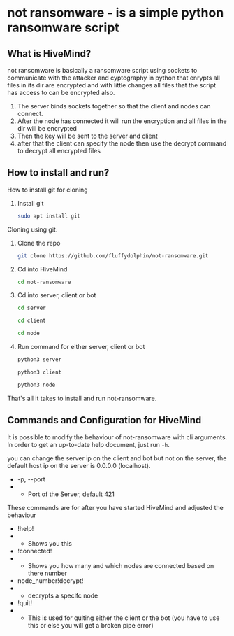 # not ransomware - is a simple python ransomware script

## What is HiveMind?
not ransomware is basically a ransomware script using sockets to communicate with the attacker and cyptography in python that enrypts all files in its dir are encrypted and with little changes all files that the script has access to can be encrypted also.

1. The server binds sockets together so that the client and nodes can connect.
2. After the node has connected it will run the encryption and all files in the dir will be encrypted
3. Then the key will be sent to the server and client
4. after that the client can specify the node then use the decrypt command to decrypt all encrypted files

## How to install and run?

How to install git for cloning

1. Install git
   ```sh
   sudo apt install git
   ```



Cloning using git.

1. Clone the repo
   ```sh
   git clone https://github.com/fluffydolphin/not-ransomware.git
   ```
   
2. Cd into HiveMind
   ```sh
   cd not-ransomware
   ```
   
2. Cd into server, client or bot
   ```sh
   cd server
   ```
   ```sh
   cd client
   ```
   ```sh
   cd node
   ```
3. Run command for either server, client or bot
   ```sh
   python3 server
   ```
   ```sh
   python3 client
   ```
   ```sh
   python3 node
   ```
  
That's all it takes to install and run not-ransomware.

## Commands and Configuration for HiveMind
It is possible to modify the behaviour of not-ransomware with cli
arguments. In order to get an up-to-date help document, just run
`-h`.

you can change the server ip on the client and bot but not on the server, the default host ip on the server is 0.0.0.0 (localhost).

* -p, --port
* * Port of the Server, default 421


These commands are for after you have started HiveMind and adjusted the behaviour

* !help!
* * Shows you this
* !connected!
* * Shows you how many and which nodes are connected based on there number
* node_number!decrypt!
* * decrypts a specifc node
* !quit!
* * This is used for quiting either the client or the bot (you have to use this or else you will get a broken pipe error) 
